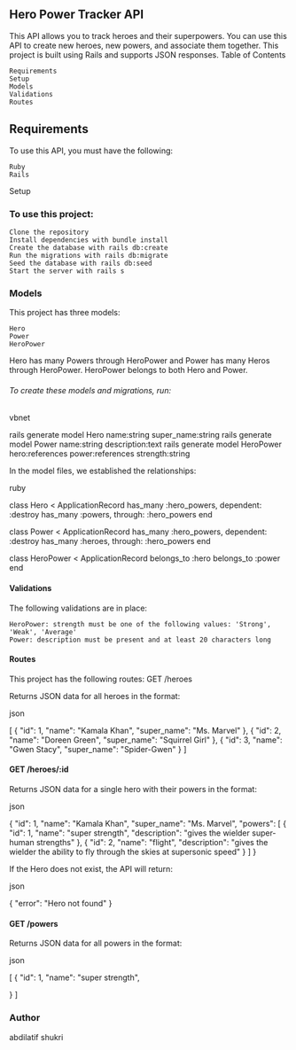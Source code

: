 ## Hero Power Tracker API

This API allows you to track heroes and their superpowers. You can use this API to create new heroes, new powers, and associate them together. This project is built using Rails and supports JSON responses.
Table of Contents

    Requirements
    Setup
    Models
    Validations
    Routes

## Requirements

To use this API, you must have the following:

    Ruby
    Rails

Setup

### To use this project:

    Clone the repository
    Install dependencies with bundle install
    Create the database with rails db:create
    Run the migrations with rails db:migrate
    Seed the database with rails db:seed
    Start the server with rails s

### Models

This project has three models:

    Hero
    Power
    HeroPower

Hero has many Powers through HeroPower and Power has many Heros through HeroPower. HeroPower belongs to both Hero and Power.

###### To create these models and migrations, run:

vbnet

rails generate model Hero name:string super_name:string
rails generate model Power name:string description:text
rails generate model HeroPower hero:references power:references strength:string

In the model files, we established the relationships:

ruby

class Hero < ApplicationRecord
  has_many :hero_powers, dependent: :destroy
  has_many :powers, through: :hero_powers
end

class Power < ApplicationRecord
  has_many :hero_powers, dependent: :destroy
  has_many :heroes, through: :hero_powers
end

class HeroPower < ApplicationRecord
  belongs_to :hero
  belongs_to :power
end

#### Validations

The following validations are in place:

    HeroPower: strength must be one of the following values: 'Strong', 'Weak', 'Average'
    Power: description must be present and at least 20 characters long

#### Routes

This project has the following routes:
GET /heroes

Returns JSON data for all heroes in the format:

json

[
  {
    "id": 1,
    "name": "Kamala Khan",
    "super_name": "Ms. Marvel"
  },
  {
    "id": 2,
    "name": "Doreen Green",
    "super_name": "Squirrel Girl"
  },
  {
    "id": 3,
    "name": "Gwen Stacy",
    "super_name": "Spider-Gwen"
  }
]

#### GET /heroes/:id

Returns JSON data for a single hero with their powers in the format:

json

{
  "id": 1,
  "name": "Kamala Khan",
  "super_name": "Ms. Marvel",
  "powers": [
    {
      "id": 1,
      "name": "super strength",
      "description": "gives the wielder super-human strengths"
    },
    {
      "id": 2,
      "name": "flight",
      "description": "gives the wielder the ability to fly through the skies at supersonic speed"
    }
  ]
}

If the Hero does not exist, the API will return:

json

{
  "error": "Hero not found"
}

#### GET /powers

Returns JSON data for all powers in the format:

json

[
  {
    "id": 1,
    "name": "super strength",
   
  }
]

### Author 
  abdilatif shukri